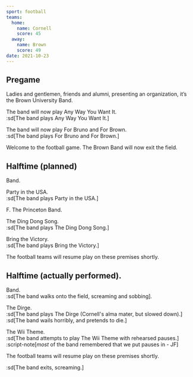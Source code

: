 ```yaml
---
sport: football
teams:
  home:
    name: Cornell
    score: 45
  away:
    name: Brown
    score: 49
date: 2021-10-23
---
```


## Pregame

Ladies and gentlemen, friends and alumni, presenting an organization, it’s the Brown University Band.

The band will now play Any Way You Want It.\
:sd[The band plays Any Way You Want It.]

The band will now play For Bruno and For Brown.\
:sd[The band plays For Bruno and For Brown.]

Welcome to the football game. The Brown Band will now exit the field.

## Halftime (planned)

Band.

Party in the USA.\
:sd[The band plays Party in the USA.]

F. The Princeton Band.

The Ding Dong Song.\
:sd[The band plays The Ding Dong Song.]

Bring the Victory.\
:sd[The band plays Bring the Victory.]

The football teams will resume play on these premises shortly.

## Halftime (actually performed).

Band.\
:sd[The band walks onto the field, screaming and sobbing].

The Dirge.\
:sd[The band plays The Dirge (Cornell's alma mater, but slowed down).]\
:sd[The band wails horribly, and pretends to die.]

The Wii Theme.\
:sd[The band attempts to play The Wii Theme with rehearsed pauses.]\
:script-note[*most* of the band remembered that we put pauses in - JF]

The football teams will resume play on these premises shortly.

:sd[The band exits, screaming.]
